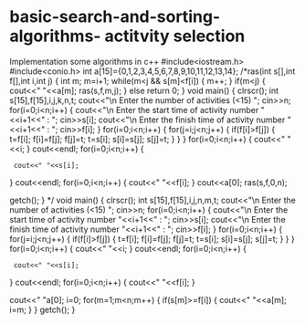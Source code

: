 # basic-search-and-sorting-algorithms- actitvity selection
Implementation some algorithms in c++
#include<iostream.h>
#include<conio.h>
int a[15]={0,1,2,3,4,5,6,7,8,9,10,11,12,13,14};
/*ras(int s[],int f[],int i,int j)
{
int m;
m=i+1;
while(m<j && s[m]<f[i])
{
m++;
}
if(m<j)
{
cout<<" "<<a[m];
ras(s,f,m,j);
}
else
return 0;
}
void main()
{
  clrscr();
  int s[15],f[15],i,j,k,n,t;
  cout<<"\n Enter the number of activities (<15) ";
  cin>>n;
  for(i=0;i<n;i++)
  {
      cout<<"\n Enter the start time of activity number "<<i+1<<" : ";
      cin>>s[i];
      cout<<"\n Enter the finish time of activity number "<<i+1<<" : ";
      cin>>f[i];
  }
  for(i=0;i<n;i++)
  {
      for(j=i;j<n;j++)
      {
	 if(f[i]>f[j])
	 {
	    t=f[i];
	    f[i]=f[j];
	    f[j]=t;
	    t=s[i];
	    s[i]=s[j];
	    s[j]=t;
	 }
      }
  }
  for(i=0;i<n;i++)
  {
     cout<<" "<<i;
  }
  cout<<endl;
  for(i=0;i<n;i++)
  {

     cout<<" "<<s[i];
  }
  cout<<endl;
  for(i=0;i<n;i++)
  {
     cout<<" "<<f[i];
  }
  cout<<a[0];
  ras(s,f,0,n);




  getch();
} */
void main()
{
  clrscr();
  int s[15],f[15],i,j,n,m,t;
  cout<<"\n Enter the number of activities (<15) ";
  cin>>n;
  for(i=0;i<n;i++)
  {
      cout<<"\n Enter the start time of activity number "<<i+1<<" : ";
      cin>>s[i];
      cout<<"\n Enter the finish time of activity number "<<i+1<<" : ";
      cin>>f[i];
  }
  for(i=0;i<n;i++)
  {
      for(j=i;j<n;j++)
      {
	 if(f[i]>f[j])
	 {
	    t=f[i];
	    f[i]=f[j];
	    f[j]=t;
	    t=s[i];
	    s[i]=s[j];
	    s[j]=t;
	 }
      }
  }
  for(i=0;i<n;i++)
  {
     cout<<" "<<i;
  }
  cout<<endl;
  for(i=0;i<n;i++)
  {

     cout<<" "<<s[i];
  }
  cout<<endl;
  for(i=0;i<n;i++)
  {
     cout<<" "<<f[i];
  }

  cout<<" "a[0];
  i=0;
  for(m=1;m<n;m++)
  {
    if(s[m]>=f[i])
    {
      cout<<" "<<a[m];
      i=m;
    }
  }
  getch();
}
